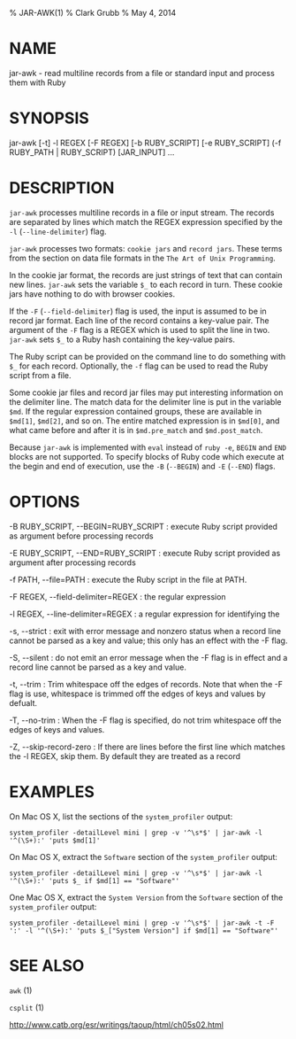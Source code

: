 % JAR-AWK(1)
% Clark Grubb
% May 4, 2014


# NAME

jar-awk - read multiline records from a file or standard input and process them with Ruby 

# SYNOPSIS

jar-awk [-t] -l REGEX [-F REGEX] [-b RUBY_SCRIPT] [-e RUBY_SCRIPT] (-f RUBY\_PATH | RUBY\_SCRIPT) [JAR\_INPUT] ...

# DESCRIPTION

`jar-awk` processes multiline records in a file or input stream.  The records are separated by lines which match the REGEX expression specified by the `-l` (`--line-delimiter`) flag.

`jar-awk` processes two formats: `cookie jars` and `record jars`.  These terms from the section on data file formats in the `The Art of Unix Programming`.

In the cookie jar format, the records are just strings of text that can contain new lines.  `jar-awk` sets the variable `$_` to each record in turn.  These cookie jars have nothing to do with browser cookies.

If the `-F` (`--field-delimiter`) flag is used, the input is assumed to be in record jar format.  Each line of the record contains a key-value pair.  The argument of the `-F` flag is a REGEX which is used to split the line in two.  `jar-awk` sets `$_` to a Ruby hash containing the key-value pairs.

The Ruby script can be provided on the command line to do something with `$_` for each record.  Optionally, the `-f` flag can be used to read the Ruby script from a file.

Some cookie jar files and record jar files may put interesting information on the delimiter line.  The match data for the delimiter line is put in the variable `$md`.  If the regular expression contained groups, these are available in `$md[1]`, `$md[2]`, and so on.  The entire matched expression is in `$md[0]`, and what came before and after it is in `$md.pre_match` and `$md.post_match`.

Because `jar-awk` is implemented with `eval` instead of `ruby -e`, `BEGIN` and `END` blocks are not supported.  To specify blocks of Ruby code which execute at the begin and end of execution, use the `-B` (`--BEGIN`) and `-E` (`--END`) flags.

# OPTIONS

-B RUBY\_SCRIPT, \--BEGIN=RUBY\_SCRIPT
: execute Ruby script provided as argument before processing records

-E RUBY\_SCRIPT, \--END=RUBY\_SCRIPT
: execute Ruby script provided as argument after processing records

-f PATH, \--file=PATH
: execute the Ruby script in the file at PATH.

-F REGEX, \--field-delimiter=REGEX
: the regular expression 

-l REGEX, \--line-delimiter=REGEX
: a regular expression for identifying the 

-s, \--strict
: exit with error message and nonzero status when a record line cannot be parsed as a key and value; this only has an effect with the -F flag.

-S, \--silent
: do not emit an error message when the -F flag is in effect and a record line cannot be parsed as a key and value.

-t, \--trim
: Trim whitespace off  the edges of records.  Note that when the -F flag is use, whitespace is trimmed off the edges of keys and values by defualt.

-T, \--no-trim
: When the -F flag is specified, do not trim whitespace off the edges of keys and values.

-Z, \--skip-record-zero
: If there are lines before the first line which matches the -l REGEX, skip them.  By default they are treated as a record

# EXAMPLES

On Mac OS X, list the sections of the `system_profiler` output:

    system_profiler -detailLevel mini | grep -v '^\s*$' | jar-awk -l '^(\S+):' 'puts $md[1]'

On Mac OS X, extract the `Software` section of the `system_profiler` output:

    system_profiler -detailLevel mini | grep -v '^\s*$' | jar-awk -l '^(\S+):' 'puts $_ if $md[1] == "Software"'
    
One Mac OS X, extract the `System Version` from the `Software` section of the `system_profiler` output:
    
    system_profiler -detailLevel mini | grep -v '^\s*$' | jar-awk -t -F ':' -l '^(\S+):' 'puts $_["System Version"] if $md[1] == "Software"'


# SEE ALSO

`awk` (1)

`csplit` (1)

http://www.catb.org/esr/writings/taoup/html/ch05s02.html
